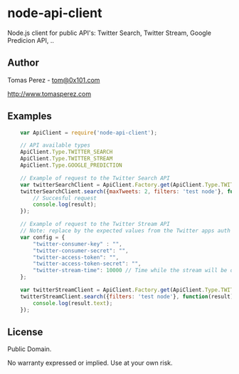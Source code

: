 node-api-client
=============
Node.js client for public API's: Twitter Search, Twitter Stream, Google Predicion API, ..

Author
----------
Tomas Perez - tom@0x101.com

http://www.tomasperez.com

Examples
----------

```javascript
	var ApiClient = require('node-api-client');

	// API available types
	ApiClient.Type.TWITTER_SEARCH
	ApiClient.Type.TWITTER_STREAM
	ApiClient.Type.GOOGLE_PREDICTION

	// Example of request to the Twitter Search API
	var twitterSearchClient = ApiClient.Factory.get(ApiClient.Type.TWITTER_SEARCH);
	twitterSearchClient.search({maxTweets: 2, filters: 'test node'}, function(result) {
		// Succesful request
		console.log(result);
	});

	// Example of request to the Twitter Stream API
	// Note: replace by the expected values from the Twitter apps auth console.
	var config = {
		"twitter-consumer-key" : "",
		"twitter-consumer-secret": "",
		"twitter-access-token": "",
		"twitter-access-token-secret": "",
		"twitter-stream-time": 10000 // Time while the stream will be open
	};

	var twitterStreamClient = ApiClient.Factory.get(ApiClient.Type.TWITTER_STREAM, config);
	twitterStreamClient.search({filters: 'test node'}, function(result) {
		console.log(result.text);
	});
```

License
-----------
Public Domain.

No warranty expressed or implied. Use at your own risk.
